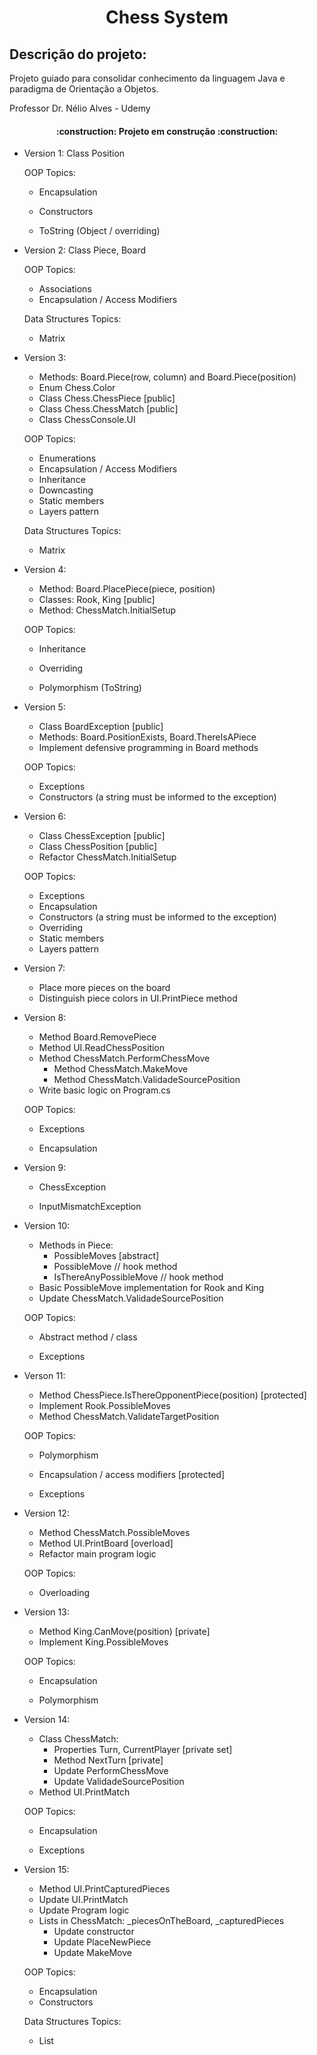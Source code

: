# <h1 align="center"> Chess System</h1>
<h2>Descrição do projeto:</h2>

Projeto guiado para consolidar conhecimento da linguagem Java e paradigma de Orientação a Objetos.

Professor Dr. Nélio Alves - Udemy

<h4 align="center">     
    :construction:  Projeto em construção  :construction: 
</h4>


* Version 1: Class Position

  OOP Topics:
  - Encapsulation

  - Constructors

  - ToString (Object / overriding)

    

* Version 2: Class Piece, Board

    OOP Topics:
    - Associations
    - Encapsulation / Access Modifiers
    
    
    Data Structures Topics:
    - Matrix
    
      
    
* Version 3: 

    * Methods: Board.Piece(row, column) and Board.Piece(position) 
    * Enum Chess.Color 
    * Class Chess.ChessPiece [public] 
    *  Class Chess.ChessMatch [public] 
    * Class ChessConsole.UI

    OOP Topics:

    * Enumerations
    * Encapsulation / Access Modifiers 
    * Inheritance 
    * Downcasting 
    * Static members 
    * Layers pattern

    Data Structures Topics:

    * Matrix

    

* Version 4:

  * Method: Board.PlacePiece(piece, position) 
  * Classes: Rook, King [public] 
  * Method: ChessMatch.InitialSetup 

  OOP Topics:

  * Inheritance
  
  * Overriding
  
  * Polymorphism (ToString)
  
    
  
* Version 5:

  * Class BoardException [public]
  * Methods: Board.PositionExists, Board.ThereIsAPiece
  * Implement defensive programming in Board methods

  OOP Topics:

  * Exceptions
  * Constructors (a string must be informed to the exception)

  

* Version 6:

  * Class ChessException [public]
  * Class ChessPosition [public]
  * Refactor ChessMatch.InitialSetup

  OOP Topics:

  * Exceptions
  * Encapsulation
  * Constructors (a string must be informed to the exception)
  * Overriding
  * Static members
  * Layers pattern



* Version 7:
  * Place more pieces on the board
  * Distinguish piece colors in UI.PrintPiece method



* Version 8:

  * Method Board.RemovePiece
  * Method UI.ReadChessPosition
  * Method ChessMatch.PerformChessMove
    * Method ChessMatch.MakeMove
    * Method ChessMatch.ValidadeSourcePosition
  * Write basic logic on Program.cs

  OOP Topics:

  * Exceptions
  
  * Encapsulation
  
    
  
* Version 9:

  * ChessException
  
  * InputMismatchException
  
    
  
* Version 10:

  * Methods in Piece:
    * PossibleMoves [abstract]
    * PossibleMove // hook method 
    * IsThereAnyPossibleMove // hook method
  * Basic PossibleMove implementation for Rook and King
  * Update ChessMatch.ValidadeSourcePosition

  OOP Topics:

  * Abstract method / class
  
  * Exceptions
  
    
  
* Verson 11:

  * Method ChessPiece.IsThereOpponentPiece(position) [protected]
  * Implement Rook.PossibleMoves
  * Method ChessMatch.ValidateTargetPosition

  OOP Topics:

  * Polymorphism
  
  * Encapsulation / access modifiers [protected]
  
  * Exceptions
  
    
  
* Version 12:

  * Method ChessMatch.PossibleMoves
  * Method UI.PrintBoard [overload]
  * Refactor main program logic

  OOP Topics:

  * Overloading
  
    
  
* Version 13:

  * Method King.CanMove(position) [private]
  * Implement King.PossibleMoves

  OOP Topics:

  * Encapsulation

  * Polymorphism

    

* Version 14:

  * Class ChessMatch:
    * Properties Turn, CurrentPlayer [private set]
    * Method NextTurn [private]
    * Update PerformChessMove
    * Update ValidadeSourcePosition
  * Method UI.PrintMatch

  OOP Topics:

  * Encapsulation
  
  * Exceptions
  
    
  
* Version 15:

  * Method UI.PrintCapturedPieces
  * Update UI.PrintMatch
  * Update Program logic
  * Lists in ChessMatch: _piecesOnTheBoard, _capturedPieces
    * Update constructor
    * Update PlaceNewPiece
    * Update MakeMove

  OOP Topics:

  * Encapsulation
  * Constructors

  Data Structures Topics:

  * List
